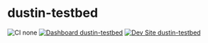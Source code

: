 # dustin-testbed

![CI none](https://img.shields.io/badge/ci-none-orange.svg)
[![Dashboard dustin-testbed](https://img.shields.io/badge/dashboard-dustin_testbed-yellow.svg)](https://dashboard.pantheon.io/sites/2ffd2a98-417c-4510-a74b-adfc7a56a5f7#dev/code)
[![Dev Site dustin-testbed](https://img.shields.io/badge/site-dustin_testbed-blue.svg)](http://dev-dustin-testbed.pantheonsite.io/)